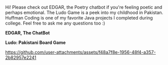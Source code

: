 Hi! Please check out EDGAR, the Poetry chatbot if you're feeling poetic and perhaps emotional. The Ludo Game is a peek into my childhood in Pakistan. Huffman Coding is one of my favorite Java projects I completed during college. Feel free to ask me any questions too :)

**EDGAR, The ChatBot**

**Ludo: Pakistani Board Game**

https://github.com/user-attachments/assets/f48a7f8e-1956-48f4-a357-2b82957e2241
